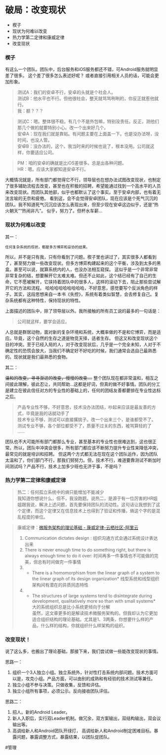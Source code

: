 # 破局：改变现状
* 楔子
* 现状为何难以改变
* 热力学第二定律和康威定律
* 改变现状

### 楔子
有这么一个团队。团队中，后台服务和iOS服务都还不错，可Android服务就明显差了很多。
这个差了很多怎么表述好呢？
或者直接引用相关人员的话，可能会更加形象。

> 测试A：我们的安卓不行，安卓的头就是个社会人。  
> 测试B：他水平也不行。但他很社会，整天就骂骂咧咧的，你反正就惹他就行。  
> 我：额？？？  

> 测试C：嗯。整体很不稳。有几个不是外包嘛，特别没责任。反正，测他们那几个做的就要特别小心。改一个出来好几个。  
> 安卓A：现在我们就是靠贴。有问题主要在上面盖一下。也是没办法呀，没时间，也没人管。  
> 安卓B：没办法的，这个。我当时来的时候也说了，根本没用。公司就这样，你要适应公司。  

> PM：咱的安卓的确就是比iOS差很多。总是出各种问题。  
> HR：嗯。应该大家都知道安卓不行。  

大概情况就是，所有部门都觉得它不行，领导层也在想办法试图改变现状，也制定了很多辅助流程去改变，甚至也在积极的招聘，希望能通过找到一个高水平的人员来改变现状。而团队其他部，似乎也都默认了这个事实。至于安卓内部，也有着无法言喻的无奈和疲倦。
看到这，会不会觉得安卓团队，现在应该是个死气沉沉的团队。我不知道死气沉沉应该怎么表现出来，但至少现在安卓这边似乎，还是“热火朝天”“热闹非凡”。
似乎，努力了。但杯水车薪…

### 现状为何难以改变
其一：

	任何复杂系统的现状，都是多方博弈和妥协的结果。

所以，并不是只有我，只有你看到了问题。楔子里也讲过了，其实很多人都看到了，甚至努力做一些改变现状。但多方博弈构建起来的这个平衡，涉及到太多的黑盒。甚至可以说，就算系统内的人，也没办法相互窥探。
这似乎是一个非常非常非常复杂的结，想要解开它太难太难。但还不止如此，这个结已经有了自己的生命，它不愿被解开，它挟持着团队中的很多人，这样的滚动下去，阻止那些尝试解开它的方法和流程。
哈哈哈哈哈哈哈哈哈，不好意思，感觉要写个反派角色的样子。其实，这段思想来自一本书《失控》，系统有着类似智慧，会去修复自己。复杂系统都有这种特性，保持现状的特性。

上面描述的团队中，除了领导层以外。我所接触的所有员工说的最多的一句话是：
> 公司就这样，要学会适应。  

人总就是群居动物，面对新的复杂环境和系统，大概率做的不是和它博弈，而是适应。毕竟，这个自然的生存之道是物竞天择，适者生存。
但这又和改变现状这个目的冲突。至于已经入局的人，对于改变现状后，几乎是一个完全未知，人对于不确定性的恐慌会放大，当我们不确定好不好吃的时候，我们通常会选自己最熟悉的。现状就是我们最熟悉的食物。

其二：
	
~~温和的改变，寻寻渐进的改变，慢慢的改变….~~
整个团队现在都非常温和，相互之间彼此理解，彼此忍让，共同帮助…这都是好词，但真的做不好事情。团队的分工是建立在彼此信任对方的专业性的基础上的，任何的团结友善都要排在专业性达标之后。

> 产品专业性不够，不好意思，技术没办法团结，吵起来应该是最友善的方式，毕竟是我的话就动手了  
> 技术专业不够，测试可以直接撂挑子。改一个出来三个，是谁都受不了。  
> 测试专业不够，各个部位都受不了，质量不过关的东西，被骂算轻的了  
> ……  

团队也不大可能所有部门都那么专业，甚至基本的专业性也很难达到，这也很正常。所以，团队中冲突会很多，所有部门都应该不断努力提升专业性来降低冲突，最常见的就是培训和招聘。
但这两个方式都无法在现在这个团队运作，因为团队太温和了，你们部门不行，那我们努努力。但，技术不行，难道要靠测试不断加时间测试吗？产品不行，技术上加多少班也无济于事，不是吗？

### 热力学第二定律和康威定律

> 热二：任何孤立系统中的熵只能增加不能减少  
我知道你想说什么，但不，我没跑题。说热二，是源于有一位厉害的HR姐姐跟我说，解决上述问题，首先要保持团队的流动性。这句话让我想到了这个定律，而这个定律又在信息技术上也得到了验证和传播，熵这个字的是混乱程度的单位。

> 康威定律：[微服务架构的理论基础 - 康威定律-云栖社区-阿里云](https://yq.aliyun.com/articles/8611)  
> 1. Communication dictates design  : 组织沟通方式会通过系统设计表达出来  
> 2. There is never enough time to do something right, but there is always enough time to do it over: 时间再多一件事情也不可能做的完美，但总有时间做完一件事情  
> 3. * There is a homomorphism from the linear graph of a system to the linear graph of its design organization* 线型系统和线型组织架构间有潜在的异质同态特性  
> 4. * The structures of large systems tend to disintegrate during development, qualitatively more so than with small systems* 大的系统组织总是比小系统更倾向于分解  
虽然，这文章更多的是解读技术微服务架构的。但我却认为它更加适合组织结构的理论基础。尤其是1、3两条，你想要什么样的产品，什么样的结构，你就组织什么样架构的组织。

### 改变现状！
说了这么多，也搬出了理论基础，那接下来，我们尝试做一些能改变现状的事情。

思路一：
1. 组织一个3人独立小组。独立系统外，针对性打击系统内部问题。技术方面可以是，攻克小组。产品方面，可以由别的成熟和有经验的技术测试等兼任。
2. 独立小组不参与决策。只做收集，反馈和评估。
3. 独立小组所有事项，必须公示。反向接收团队评估。

思路二：
1. 招人。新的Android Leader。
2. 新人入职后，实行双Leader机制。做冗余，双方案输出，双结构输出，双会议输出等。
3. 高调给新人和Android团队开绿灯， 高调给新人和Android制定困难目标。暴露问题，暴露调整方式，暴露结果，以团队促团队。


















	
























#管理